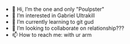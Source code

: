 - 👋 Hi, I’m the one and only "Poulpster"
- 👀 I’m interested in Gabriel Ultrakill
- 🌱 I’m currently learning to git gud
- 💞️ I’m looking to collaborate on relationship???
- 📫 How to reach me: with ur arm

<!---
Poulpster/Poulpster is a ✨ special ✨ repository because its `README.md` (this file) appears on your GitHub profile.
You can click the Preview link to take a look at your changes.
--->
